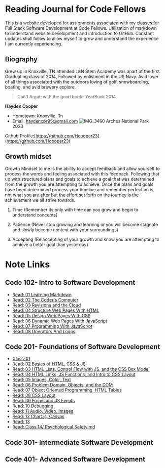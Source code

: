 # Reading Journal for Code Fellows

This is a website developed for assignments associated with my classes for Full Stack Software Development at Code Fellows. Utilization of markdown to understand website development and introduction to GitHub. Constant updates shall follow to allow myself to grow and understand the experience I am currently experiencing.

## Biography

Grew up in Knoxville, TN attended L&N Stem Academy was apart of the first Graduating class of 2014, Followed by enlistment in the US Navy. Avid lover of all things associated with the outdoors loving of golf, snowboarding, boating, and avid brewery explore.
>Can't Argue with the good book- YearBook 2014

**Hayden Cooper**

* Hometown: Knoxville, Tn
* Email: haydencpr95@gmail.com
![IMG_3460](https://user-images.githubusercontent.com/125910046/220201696-9db46c2b-5033-48cc-84b9-27e0f5244fcf.png)
Arches National Park 2023

Github Profile:[https://github.com/Hcooper23](https://github.com/Hcooper23)

## Growth midset

Growth Mindset to me is the ability to accept feedback and allow yourself to process the words and feeling associated with this feedback. Following that up with structured plans and goals to achieve a goal that was determined from the growth you are attempting to achieve. Once the plans and goals have been determined process your timeline and remember perfection is not what you are after but the effort set forth on the journey is the achievement we all strive towards.

1. Time (Remember its only with time can you grow and begin to understand concepts)

2. Patience (Never stop growing and learning or you will become stagnate and slowly become content with your surroundings)

3. Accepting (Be accepting of your growth and know you are attempting to achieve a better goal than yesterday)

# Note Links

## Code 102- Intro to Software Development

* [Read: 01 Learning Markdown](./102-Notes/Read%3A-01-Learning-Markdown.md)
* [Read: 02 The Coder's Computer](./102-Notes/Read%3A-02-The-Coder's-Computer.md)
* [Read: 03 Revisions and the Cloud](./102-Notes/Read%3A-03-Revisions-and-the-Cloud.md)
* [Read: 04 Structure Web Pages With HTML](./102-Notes/Read%3A-04-Structure-web-pages-with-HTML.md)
* [Read: 05 Design Web Pages With CSS](./102-Notes/Read%3A-05-Design-web-pages-with-CSS.md)
* [Read: 06 Dynamic Web Pages With JavaScript](./102-Notes/Read%3A-06-Dynamic-web-pages-with-JavaScript.md)
* [Read: 07 Programming With JavaScript](./102-Notes/Read%3A-07-Programming-with-JavaScript.md)
* [Read: 08 Operators And Loops](./102-Notes/Read%3A-08-Operators-and-Loops.md)

## Code 201- Foundations of Software Development

* [Class-01](./201-Notes/class-01.md)
* [Read: 02 Basics of HTML, CSS & JS](./201-Notes/Read%3A-02-Basics%20of%20HTML%2C%20CSS%20%26%20JS.md)
* [Read: 03 HTML Lists, Control Flow with JS, and the CSS Box Model](./201-Notes/Read%3A-03-HTML%20Lists%2C%20Control%20Flow%20with%20JS%2C%20and%20the%20CSS%20Box%20Model.md)
* [Read: 04 HTML Links, JS Functions, and Intro to CSS Layout](./201-Notes/Read%3A-04-HTML%20Links%2C%20JS%20Functions%2C%20and%20Intro%20to%20CSS%20Layout.md)
* [Read: 05 Images, Color, Text](./201-Notes/Read%3A-05-Images%2C%20Color%2C%20Text.md)
* [Read: 06 Problem Domain, Objects, and the DOM](./201-Notes/Read%3A-06-Problem%20Domain%2C%20Objects%2C%20and%20the%20DOM.md)
* [Read: 07 Object Oriented Programming, HTML Tables](./201-Notes/Read%3A-07-Object-Oriented%20Programming%2C%20HTML%20Tables.md)
* [Read: 08 CSS Layout](./201-Notes/Read%3A-08-CSS%20Layout.md)
* [Read: 09 Forms and JS Events](./201-Notes/Read%3A-09-Forms%20and%20JS%20Events.md)
* [Read: 10 Debugging](./201-Notes/Read%3A-10-Debugging.md)
* [Read: 11 Audio, Video, Images](./201-Notes/Read%3A-11-Audio%2C%20Video%2C%20Images.md)
* [Read: 12 Chart.js, Canvas](./201-Notes/Read%3A-12-Chart.js%2C%20Canvas.md)
* [Read: 13](./201-Notes/Read%3A-13-Class%2013.md)
* [Read: Class 14/ Psychological Safety.md](./201-Notes/Read%3A-14-Read%3A%20Class%2014%20Psychological%20Safety.md)

## Code 301- Intermediate Software Development

## Code 401- Advanced Software Development
